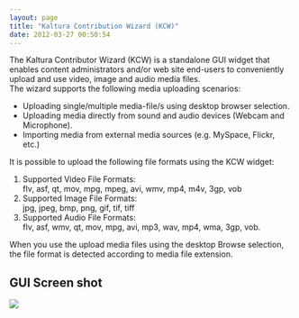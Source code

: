 ```yaml
---
layout: page
title: "Kaltura Contribution Wizard (KCW)"
date: 2012-03-27 00:50:54
---
```


The Kaltura Contributor Wizard (KCW) is a standalone GUI widget that enables content administrators and/or web site end-users to conveniently upload and use video, image and audio media files.  
The wizard supports the following media uploading scenarios:

*   Uploading single/multiple media-file/s using desktop browser selection.
*   Uploading media directly from sound and audio devices (Webcam and Microphone).
*   Importing media from external media sources (e.g. MySpace, Flickr, etc.)

It is possible to upload the following file formats using the KCW widget:

1.  Supported Video File Formats:  
    flv, asf, qt, mov, mpg, mpeg, avi, wmv, mp4, m4v, 3gp, vob
2.  Supported Image File Formats:  
    jpg, jpeg, bmp, png, gif, tif, tiff
3.  Supported Audio File Formats:  
    flv, asf, wmv, qt, mov, mpg, avi, mp3, wav, mp4, wma, 3gp, vob.

When you use the upload media files using the desktop Browse selection, the file format is detected according to media file extension.

## GUI Screen shot

<img src="{{site.url}}/assets/417">